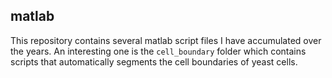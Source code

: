 ## matlab
This repository contains several matlab script files I have accumulated over the years. An interesting one is the `cell_boundary` folder which contains scripts that automatically segments the cell boundaries of yeast cells.